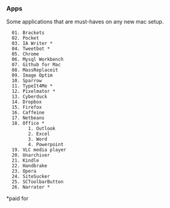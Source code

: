 ### Apps

Some applications that are must-haves on any new mac setup.

      01. Brackets
      02. Pocket
      03. IA Writer *
      04. Tweetbot *
      05. Chrome
      06. Mysql Workbench
      07. Github for Mac
      08. MassReplaceit
      09. Image Optim
      10. Sparrow
      11. TypeIt4Me *
      12. Pixelmator *
      13. Cyberduck
      14. Dropbox
      15. Firefox
      16. Caffeine
      17. Netbeans
      18. Office *
            1. Outlook
            2. Excel
            3. Word
            4. Powerpoint
      19. VLC media player
      20. Unarchiver
      21. Kindle
      22. Handbrake
      23. Opera
      24. SiteSucker
      25. SCToolbarButton
      26. Narrator *
            
*paid for
